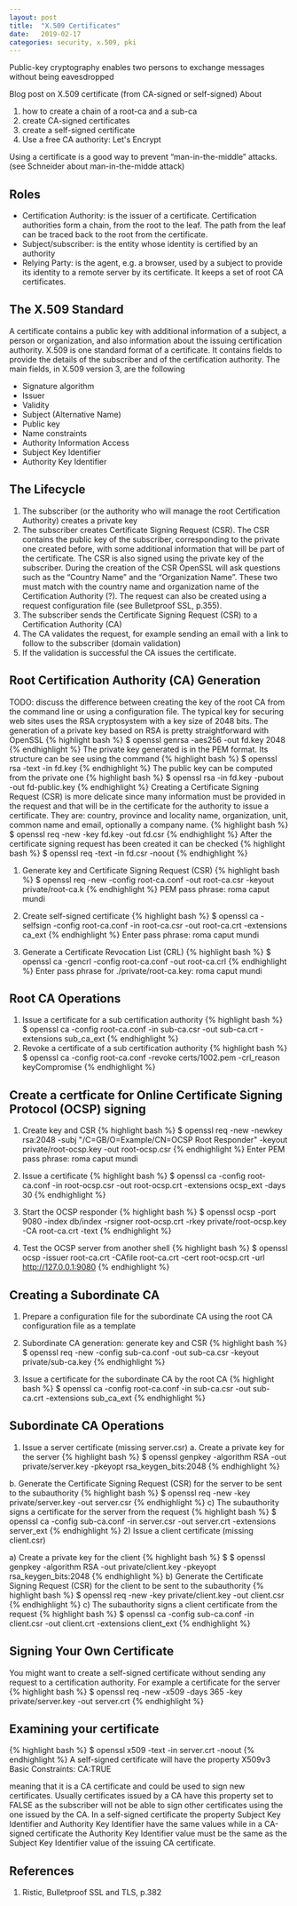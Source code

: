 ```yaml
---
layout: post
title:  "X.509 Certificates"
date:   2019-02-17
categories: security, x.509, pki
---
```

Public-key cryptography enables two persons to exchange messages without being eavesdropped

Blog post on X.509 certificate (from CA-signed or self-signed)
About
1. how to create a chain of a root-ca and a sub-ca
2. create CA-signed certificates
3. create a self-signed certificate
4. Use a free CA authority: Let's Encrypt

Using a certificate is a good way to prevent “man-in-the-middle” attacks. (see Schneider about man-in-the-midde attack)

## Roles
* Certification Authority: is the issuer of a certificate. Certification authorities form a chain, from the root to the leaf. The path from the leaf can be traced back to the root from the certificate.
* Subject/subscriber: is the entity whose identity is certified by an authority
* Relying Party: is the agent, e.g. a browser, used by a subject to provide its identity to a remote server by its certificate. It keeps a set of root CA certificates.

## The X.509 Standard
A certificate contains a public key with additional information of a subject, a person or organization, and also information about the issuing certification authority. X.509 is one standard format of a certificate. It contains fields to provide the details of the subscriber and of the certification authority. The main fields, in X.509 version 3, are the following

* Signature algorithm
* Issuer
* Validity
* Subject (Alternative Name)
* Public key
* Name constraints
* Authority Information Access
* Subject Key Identifier
* Authority Key Identifier

## The Lifecycle
1. The subscriber (or the authority who will manage the root Certification Authority) creates a private key
2. The subscriber creates Certificate Signing Request (CSR). The CSR contains the public key of the subscriber, corresponding to the private one created before, with some additional information that will be part of the certificate. The CSR is also signed using the private key of the subscriber. During the creation of the CSR OpenSSL will ask questions such as the “Country Name” and the “Organization Name”. These two must match with the country name and organization name of the Certification Authority (?). The request can also be created using a request configuration file (see Bulletproof SSL, p.355).  
3. The subscriber sends the Certificate Signing Request (CSR) to a Certification Authority (CA)
4. The CA validates the request, for example sending an email with a link to follow to the subscriber (domain validation)
5. If the validation is successful the CA issues the certificate.

## Root Certification Authority (CA) Generation
 TODO: discuss the difference between creating the key of the root CA from the command line or using a configuration file.
 The typical key for securing web sites uses the RSA cryptosystem with a key size of 2048 bits. The generation
 of a private key based on RSA is pretty straightforward with OpenSSL
{% highlight bash %}
$ openssl genrsa -aes256 -out fd.key 2048
{% endhighlight %}
The private key generated is in the PEM format. Its structure can be see using the command
{% highlight bash %}
$ openssl rsa -text -in fd.key
{% endhighlight %}
The public key can be computed from the private one
{% highlight bash %}
$ openssl rsa -in fd.key -pubout -out fd-public.key
{% endhighlight %}
Creating a Certificate Signing Request (CSR) is more delicate since many information must be provided in the request and that will be in the certificate for the authority to issue a certificate. They are:
country, province and locality name, organization, unit, common name and email, optionally a company name.
{% highlight bash %}
$ openssl req -new -key fd.key -out fd.csr
{% endhighlight %}
After the certificate signing request has been created it can be checked
{% highlight bash %}
$ openssl req -text -in fd.csr -noout
{% endhighlight %}
1. Generate key and Certificate Signing Request (CSR)
{% highlight bash %}
$ openssl req -new -config root-ca.conf -out root-ca.csr -keyout private/root-ca.k
{% endhighlight %}
PEM pass phrase: roma caput mundi

2. Create self-signed certificate
{% highlight bash %}
$ openssl ca -selfsign -config root-ca.conf -in root-ca.csr -out root-ca.crt -extensions ca_ext
{% endhighlight %}
Enter pass phrase: roma caput mundi

3. Generate a Certificate Revocation List (CRL)
{% highlight bash %}
$ openssl ca -gencrl -config root-ca.conf -out root-ca.crl
{% endhighlight %}
Enter pass phrase for ./private/root-ca.key: roma caput mundi

## Root CA Operations

1. Issue a certificate for a sub certification authority
{% highlight bash %}
$ openssl ca -config root-ca.conf -in sub-ca.csr -out sub-ca.crt -extensions sub_ca_ext
{% endhighlight %}
2. Revoke a certificate of a sub certification authority
{% highlight bash %}
$ openssl ca -config root-ca.conf -revoke certs/1002.pem -crl_reason keyCompromise
{% endhighlight %}
## Create a certficate for Online Certificate Signing Protocol (OCSP) signing

1. Create key and CSR
{% highlight bash %}
$ openssl req -new -newkey rsa:2048 -subj "/C=GB/O=Example/CN=OCSP Root Responder" -keyout private/root-ocsp.key -out root-ocsp.csr
{% endhighlight %}
Enter PEM pass phrase: roma caput mundi

2. Issue a certificate
{% highlight bash %}
$ openssl ca -config root-ca.conf -in root-ocsp.csr -out root-ocsp.crt -extensions ocsp_ext -days 30
{% endhighlight %}
3. Start the OCSP responder
{% highlight bash %}
$ openssl ocsp -port 9080 -index db/index -rsigner root-ocsp.crt -rkey private/root-ocsp.key -CA root-ca.crt -text
{% endhighlight %}
4. Test the OCSP server from another shell
{% highlight bash %}
$ openssl ocsp -issuer root-ca.crt -CAfile root-ca.crt -cert root-ocsp.crt -url http://127.0.0.1:9080
{% endhighlight %}
## Creating a Subordinate CA

1. Prepare a configuration file for the subordinate CA using the root CA configuration file as a template

2. Subordinate CA generation: generate key and CSR
{% highlight bash %}
$ openssl req -new -config sub-ca.conf -out sub-ca.csr -keyout private/sub-ca.key
{% endhighlight %}
3. Issue a certificate for the subordinate CA by the root CA
{% highlight bash %}
$ openssl ca -config root-ca.conf -in sub-ca.csr -out sub-ca.crt -extensions sub_ca_ext
{% endhighlight %}
## Subordinate CA Operations

1. Issue a server certificate (missing server.csr)
  a. Create a private key for the server
{% highlight bash %}
$ openssl genpkey -algorithm RSA -out private/server.key -pkeyopt rsa_keygen_bits:2048
{% endhighlight %}

  b. Generate the Certificate Signing Request (CSR) for the server to be sent to the subauthority
{% highlight bash %}
$ openssl req -new -key private/server.key -out server.csr
{% endhighlight %}
c) The subauthority signs a certificate for the server from the request
{% highlight bash %}
$ openssl ca -config sub-ca.conf -in server.csr -out server.crt -extensions server_ext
{% endhighlight %}
2) Issue a client certificate (missing client.csr)

a) Create a private key for the client
{% highlight bash %}
$ $ openssl genpkey -algorithm RSA -out private/client.key -pkeyopt rsa_keygen_bits:2048
{% endhighlight %}
b) Generate the Certificate Signing Request (CSR) for the client to be sent to the subauthority
{% highlight bash %}
$ openssl req -new -key private/client.key -out client.csr
{% endhighlight %}
c) The subauthority signs a client certificate from the request
{% highlight bash %}
$ openssl ca -config sub-ca.conf -in client.csr -out client.crt -extensions client_ext
{% endhighlight %}

## Signing Your Own Certificate

You might want to create a self-signed certificate without sending any request to a certification authority. For example a certificate
for the server
{% highlight bash %}
$ openssl req -new -x509 -days 365 -key private/server.key -out server.crt
{% endhighlight %}
## Examining your certificate
{% highlight bash %}
$ openssl x509 -text -in server.crt -noout
{% endhighlight %}
A self-signed certificate will have the property
 X509v3 Basic Constraints:
                CA:TRUE

meaning that it is a CA certificate and could be used to sign new certificates. Usually certificates issued by a CA have this property set
to FALSE as the subscriber will not be able to sign other certificates using the one issued by the CA.
In a self-signed certificate the property Subject Key Identifier and Authority Key Identifier have the same values while in a CA-signed
certificate the Authority Key Identifier value must be the same as the Subject Key Identifier value of the issuing CA certificate.
## References
1. Ristic, Bulletproof SSL and TLS, p.382
